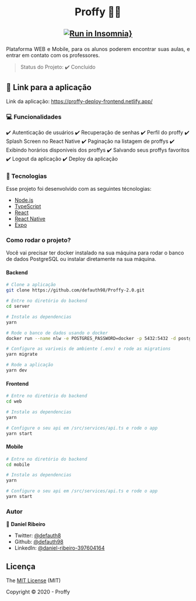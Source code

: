 <h1 align="center">Proffy 👨‍🎓 </h1>

<h2 align="center">

[![Run in Insomnia}](https://insomnia.rest/images/run.svg)](https://insomnia.rest/run/?label=proffy-api&uri=https%3A%2F%2Fgithub.com%2Fdefauth98%2FProffy-2.0%2Fblob%2Fmaster%2FInsomnia_2020-10-27.json)

</h2>

<p align="justify">Plataforma WEB e Mobile, para os alunos poderem encontrar suas aulas, e entrar em contato com os professores.</p>

> Status do Projeto: :heavy_check_mark: Concluido

## :file_folder: Link para a aplicação

Link da aplicação: https://proffy-deploy-frontend.netlify.app/

### :computer: Funcionalidades

:heavy_check_mark: Autenticação de usuários
:heavy_check_mark: Recuperação de senhas
:heavy_check_mark: Perfil do proffy
:heavy_check_mark: Splash Screen no React Native
:heavy_check_mark: Paginação na listagem de proffys
:heavy_check_mark: Exibindo horários disponiveis dos proffys
:heavy_check_mark: Salvando seus proffys favoritos
:heavy_check_mark: Logout da aplicação
:heavy_check_mark: Deploy da aplicação

### :nut_and_bolt: Tecnologias

Esse projeto foi desenvolvido com as seguintes técnologias:

- [Node.js][nodejs]
- [TypeScript][typescript]
- [React][reactjs]
- [React Native][rn]
- [Expo][expo]

[nodejs]: https://nodejs.org/
[typescript]: https://www.typescriptlang.org/
[expo]: https://expo.io/
[reactjs]: https://reactjs.org
[rn]: https://facebook.github.io/react-native/
[yarn]: https://yarnpkg.com/

### Como rodar o projeto?

Você vai precisar ter docker instalado na sua máquina para rodar o banco de dados PostgreSQL ou instalar diretamente na sua máquina.

#### Backend

```bash
# Clone a aplicação
git clone https://github.com/defauth98/Proffy-2.0.git

# Entre no diretório do backend
cd server

# Instale as dependencias
yarn

# Rode o banco de dados usando o docker
docker run --name nlw -e POSTGRES_PASSWORD=docker -p 5432:5432 -d postgres

# Configure as variveis de ambiente (.env) e rode as migrations
yarn migrate

# Rode a aplicação
yarn dev
```

#### Frontend

```bash
# Entre no diretório do backend
cd web

# Instale as dependencias
yarn

# Configure o seu api em /src/services/api.ts e rode o app
yarn start
```

#### Mobile

```bash
# Entre no diretório do backend
cd mobile

# Instale as dependencias
yarn

# Configure o seu api em /src/services/api.ts e rode o app
yarn start
```

### Autor

👤 **Daniel Ribeiro**

- Twitter: [@defauth8](https://twitter.com/defauth8)
- Github: [@defauth98](https://github.com/defauth98)
- LinkedIn: [@daniel-ribeiro-397604164](https://linkedin.com/in/daniel-ribeiro-397604164)

## Licença

The [MIT License]() (MIT)

Copyright :copyright: 2020 - Proffy
